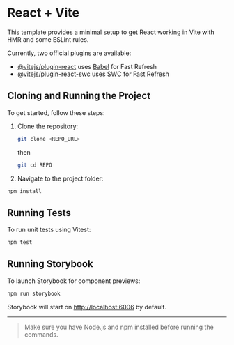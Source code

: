 # React + Vite

This template provides a minimal setup to get React working in Vite with HMR and some ESLint rules.

Currently, two official plugins are available:

- [@vitejs/plugin-react](https://github.com/vitejs/vite-plugin-react/blob/main/packages/plugin-react) uses [Babel](https://babeljs.io/) for Fast Refresh  
- [@vitejs/plugin-react-swc](https://github.com/vitejs/vite-plugin-react/blob/main/packages/plugin-react-swc) uses [SWC](https://swc.rs/) for Fast Refresh

## Cloning and Running the Project

To get started, follow these steps:

1. Clone the repository:

   ```bash
   git clone <REPO_URL>
   ```

   then

   ```bash
   git cd REPO
   ```

2. Navigate to the project folder:

```bash
npm install
```

## Running Tests

To run unit tests using Vitest:

```bash
npm test
```

## Running Storybook

To launch Storybook for component previews:

```bash
npm run storybook
```

Storybook will start on [http://localhost:6006](http://localhost:6006) by default.

---

> Make sure you have Node.js and npm installed before running the commands.